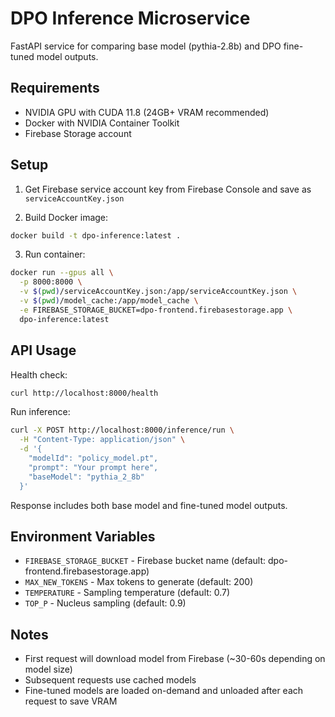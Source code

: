 # DPO Inference Microservice

FastAPI service for comparing base model (pythia-2.8b) and DPO fine-tuned model outputs.

## Requirements

- NVIDIA GPU with CUDA 11.8 (24GB+ VRAM recommended)
- Docker with NVIDIA Container Toolkit
- Firebase Storage account

## Setup

1. Get Firebase service account key from Firebase Console and save as `serviceAccountKey.json`

2. Build Docker image:
```bash
docker build -t dpo-inference:latest .
```

3. Run container:
```bash
docker run --gpus all \
  -p 8000:8000 \
  -v $(pwd)/serviceAccountKey.json:/app/serviceAccountKey.json \
  -v $(pwd)/model_cache:/app/model_cache \
  -e FIREBASE_STORAGE_BUCKET=dpo-frontend.firebasestorage.app \
  dpo-inference:latest
```

## API Usage

Health check:
```bash
curl http://localhost:8000/health
```

Run inference:
```bash
curl -X POST http://localhost:8000/inference/run \
  -H "Content-Type: application/json" \
  -d '{
    "modelId": "policy_model.pt",
    "prompt": "Your prompt here",
    "baseModel": "pythia_2_8b"
  }'
```

Response includes both base model and fine-tuned model outputs.

## Environment Variables

- `FIREBASE_STORAGE_BUCKET` - Firebase bucket name (default: dpo-frontend.firebasestorage.app)
- `MAX_NEW_TOKENS` - Max tokens to generate (default: 200)
- `TEMPERATURE` - Sampling temperature (default: 0.7)
- `TOP_P` - Nucleus sampling (default: 0.9)

## Notes

- First request will download model from Firebase (~30-60s depending on model size)
- Subsequent requests use cached models
- Fine-tuned models are loaded on-demand and unloaded after each request to save VRAM
